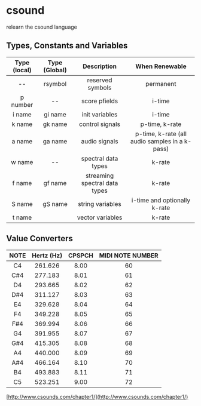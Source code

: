 # csound
relearn the csound language

## Types, Constants and Variables

| Type (local) | Type (Global) |          Description          |                 When Renewable                 |
|:------------:|:-------------:|:-----------------------------:|:----------------------------------------------:|
| --           | rsymbol       | reserved symbols              | permanent                                      |
| p number     | --            | score pfields                 | i-time                                         |
| i name       | gi name       | init variables                | i-time                                         |
| k name       | gk name       | control signals               | p-time, k-rate                                 |
| a name       | ga name       | audio signals                 | p-time, k-rate (all audio samples in a k-pass) |
| w name       | --            | spectral data types           | k-rate                                         |
| f name       | gf name       | streaming spectral data types | k-rate                                         |
| S name       | gS name       | string variables              | i-time and optionally k-rate                   |
| t name       |               | vector variables              | k-rate                                         |


## Value Converters

| NOTE | Hertz (Hz) | CPSPCH | MIDI NOTE NUMBER |
|:----:|:----------:|:------:|:----------------:|
|  C4  |   261.626  |  8.00  |        60        |
|  C#4 |   277.183  |  8.01  |        61        |
|  D4  |   293.665  |  8.02  |        62        |
|  D#4 |   311.127  |  8.03  |        63        |
|  E4  |   329.628  |  8.04  |        64        |
|  F4  |   349.228  |  8.05  |        65        |
|  F#4 |   369.994  |  8.06  |        66        |
|  G4  |   391.955  |  8.07  |        67        |
|  G#4 |   415.305  |  8.08  |        68        |
|  A4  |   440.000  |  8.09  |        69        |
|  A#4 |   466.164  |  8.10  |        70        |
|  B4  |   493.883  |  8.11  |        71        |
|  C5  |   523.251  |  9.00  |        72        |

[http://www.csounds.com/chapter1/](http://www.csounds.com/chapter1/)
